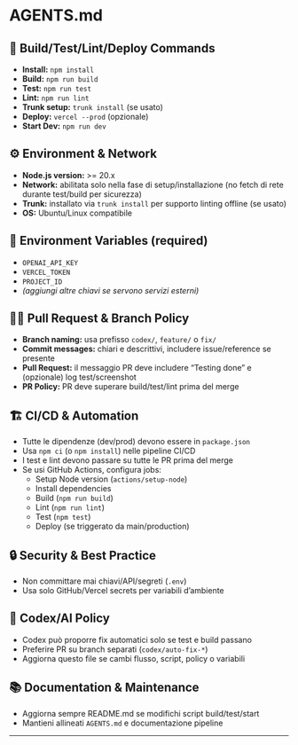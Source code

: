 # AGENTS.md

## 🚀 Build/Test/Lint/Deploy Commands
- **Install:** `npm install`
- **Build:** `npm run build`
- **Test:** `npm run test`
- **Lint:** `npm run lint`
- **Trunk setup:** `trunk install` (se usato)
- **Deploy:** `vercel --prod` (opzionale)
- **Start Dev:** `npm run dev`

## ⚙️ Environment & Network
- **Node.js version:** >= 20.x
- **Network:** abilitata solo nella fase di setup/installazione (no fetch di rete durante test/build per sicurezza)
- **Trunk:** installato via `trunk install` per supporto linting offline (se usato)
- **OS:** Ubuntu/Linux compatibile

## 🔐 Environment Variables (required)
- `OPENAI_API_KEY`
- `VERCEL_TOKEN`
- `PROJECT_ID`
- *(aggiungi altre chiavi se servono servizi esterni)*

## 🧑‍💻 Pull Request & Branch Policy
- **Branch naming:** usa prefisso `codex/`, `feature/` o `fix/`
- **Commit messages:** chiari e descrittivi, includere issue/reference se presente
- **Pull Request:** il messaggio PR deve includere “Testing done” e (opzionale) log test/screenshot
- **PR Policy:** PR deve superare build/test/lint prima del merge

## 🏗️ CI/CD & Automation
- Tutte le dipendenze (dev/prod) devono essere in `package.json`
- Usa `npm ci` (o `npm install`) nelle pipeline CI/CD
- I test e lint devono passare su tutte le PR prima del merge
- Se usi GitHub Actions, configura jobs:
  - Setup Node version (`actions/setup-node`)
  - Install dependencies
  - Build (`npm run build`)
  - Lint (`npm run lint`)
  - Test (`npm test`)
  - Deploy (se triggerato da main/production)

## 🔒 Security & Best Practice
- Non committare mai chiavi/API/segreti (`.env`)
- Usa solo GitHub/Vercel secrets per variabili d’ambiente

## 🧠 Codex/AI Policy
- Codex può proporre fix automatici solo se test e build passano
- Preferire PR su branch separati (`codex/auto-fix-*`)
- Aggiorna questo file se cambi flusso, script, policy o variabili

## 📚 Documentation & Maintenance
- Aggiorna sempre README.md se modifichi script build/test/start
- Mantieni allineati `AGENTS.md` e documentazione pipeline

---
